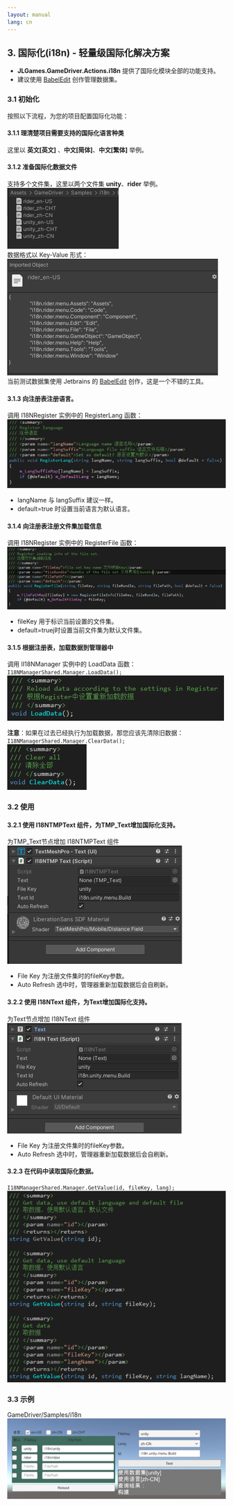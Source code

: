 ```yaml
---
layout: manual
lang: cn
---
```

## 3. 国际化(i18n) - 轻量级国际化解决方案

+ **JLGames.GameDriver.Actions.i18n** 提供了国际化模块全部的功能支持。
+ 建议使用 [BabelEdit](https://www.codeandweb.com/babeledit) 创作管理数据集。

### 3.1 初始化
按照以下流程，为您的项目配置国际化功能：  

#### 3.1.1 理清楚项目需要支持的国际化语言种类
这里以 **英文[英文]** 、**中文[简体]**、**中文[繁体]** 举例。  

#### 3.1.2 准备国际化数据文件
支持多个文件集，这里以两个文件集 **unity**、**rider** 举例。  
![image](assets/img/i18n_1.png)  
数据格式以 Key-Value 形式：  
![image](assets/img/i18n_11.png)  
当前测试数据集使用 Jetbrains 的 [BabelEdit](https://www.codeandweb.com/babeledit) 创作，这是一个不错的工具。  

#### 3.1.3 向注册表注册语言。
调用 I18NRegister 实例中的 RegisterLang 函数：  
![image](assets/img/i18n_6.png)  
+ langName 与 langSuffix 建议一样。
+ default=true 时设置当前语言为默认语言。
  
#### 3.1.4 向注册表注册文件集加载信息
调用 I18NRegister 实例中的 RegisterFile 函数：  
![image](assets/img/i18n_7.png)  
+ fileKey 用于标识当前设置的文件集。
+ default=truej时设置当前文件集为默认文件集。

#### 3.1.5 根据注册表，加载数据到管理器中
调用 II18NManager 实例中的 LoadData 函数：  
`I18NManagerShared.Manager.LoadData();`  
![image](assets/img/i18n_8.png)  

**注意**：如果在过去已经执行为加载数据，那您应该先清除旧数据：  
`I18NManagerShared.Manager.ClearData();`  
![image](assets/img/i18n_9.png)  

### 3.2 使用

#### 3.2.1 使用 I18NTMPText 组件，为TMP_Text增加国际化支持。
为TMP_Text节点增加 I18NTMPText 组件   
![image](assets/img/i18n_3.png)  
+ File Key 为注册文件集时的fileKey参数。
+ Auto Refresh 选中时，管理器重新加载数据后会自刷新。
  
#### 3.2.2 使用 I18NText 组件，为Text增加国际化支持。
为Text节点增加 I18NText 组件   
![image](assets/img/i18n_2.png)  
+ File Key 为注册文件集时的fileKey参数。
+ Auto Refresh 选中时，管理器重新加载数据后会自刷新。

#### 3.2.3 在代码中读取国际化数据。
`I18NManagerShared.Manager.GetValue(id, fileKey, lang);`  
![image](assets/img/i18n_10.png)  

### 3.3 示例
GameDriver/Samples/i18n  
![image](assets/img/i18n_4.png)  